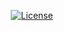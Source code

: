 <p align="center">
  <a href="https://github.com/zealbots/chrome-extension/blob/main/LICENSE"><img src="https://img.shields.io/badge/license-MIT-informational" alt="License"></a>
</p>
